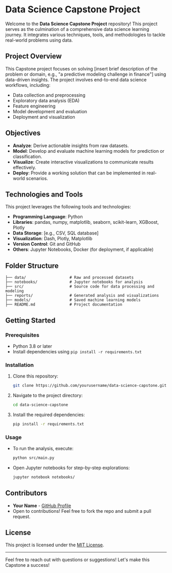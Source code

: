 # Data Science Capstone Project

Welcome to the **Data Science Capstone Project** repository! This project serves as the culmination of a comprehensive data science learning journey. It integrates various techniques, tools, and methodologies to tackle real-world problems using data.

## Project Overview
This Capstone project focuses on solving [insert brief description of the problem or domain, e.g., "a predictive modeling challenge in finance"] using data-driven insights. The project involves end-to-end data science workflows, including:

- Data collection and preprocessing
- Exploratory data analysis (EDA)
- Feature engineering
- Model development and evaluation
- Deployment and visualization

## Objectives
- **Analyze**: Derive actionable insights from raw datasets.
- **Model**: Develop and evaluate machine learning models for prediction or classification.
- **Visualize**: Create interactive visualizations to communicate results effectively.
- **Deploy**: Provide a working solution that can be implemented in real-world scenarios.

## Technologies and Tools
This project leverages the following tools and technologies:

- **Programming Language**: Python
- **Libraries**: pandas, numpy, matplotlib, seaborn, scikit-learn, XGBoost, Plotly
- **Data Storage**: [e.g., CSV, SQL database]
- **Visualization**: Dash, Plotly, Matplotlib
- **Version Control**: Git and GitHub
- **Others**: Jupyter Notebooks, Docker (for deployment, if applicable)

## Folder Structure
```
├── data/                   # Raw and processed datasets
├── notebooks/              # Jupyter notebooks for analysis
├── src/                    # Source code for data processing and modeling
├── reports/                # Generated analysis and visualizations
├── models/                 # Saved machine learning models
├── README.md               # Project documentation
```

## Getting Started
### Prerequisites
- Python 3.8 or later
- Install dependencies using `pip install -r requirements.txt`

### Installation
1. Clone this repository:
    ```bash
    git clone https://github.com/yourusername/data-science-capstone.git
    ```
2. Navigate to the project directory:
    ```bash
    cd data-science-capstone
    ```
3. Install the required dependencies:
    ```bash
    pip install -r requirements.txt
    ```

### Usage
- To run the analysis, execute:
    ```bash
    python src/main.py
    ```
- Open Jupyter notebooks for step-by-step explorations:
    ```bash
    jupyter notebook notebooks/
    ```

## Contributors
- **Your Name** - [GitHub Profile](https://github.com/yourusername)
- Open to contributions! Feel free to fork the repo and submit a pull request.

## License
This project is licensed under the [MIT License](LICENSE).

---
Feel free to reach out with questions or suggestions! Let's make this Capstone a success!
